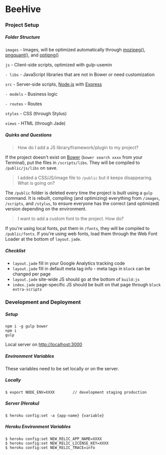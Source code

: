 # BeeHive

### Project Setup

##### Folder Structure

`images` - Images, will be optimized automatically through [mozjpeg()](https://github.com/imagemin/imagemin-mozjpeg), [pngquant()](https://github.com/imagemin/imagemin-pngquant), and [optipng()](https://github.com/imagemin/imagemin-optipng)

`js` - Client-side scripts, optimized with gulp-usemin

`- libs` - JavaScript libraries that are not in Bower or need customization

`src` - Server-side scripts, [Node.js](https://nodejs.org/) with [Express](http://expressjs.com/)

`- models` - Business logic

`- routes` - Routes

`styles` - CSS (through Stylus)

`views` - HTML (through Jade)

##### Quirks and Questions

> How do I add a JS library/framework/plugin to my project?

If the project doesn't exist on [Bower](http://bower.io) (`bower search xxxx` from your Terminal), put the files in `/scripts/libs`. They will be compiled to `/public/js/libs` on save.

> I added a CSS/JS/image file to `/public` but it keeps disappearing. What is going on?

The `/public` folder is deleted every time the project is built using a `gulp` command. It is rebuilt, compiling (and optimizing) everything from `/images`, `/scripts`, and `/stylus`, to ensure everyone has the correct (and optimized) version depending on the environment.

> I want to add a custom font to the project. How do?

If you're using local fonts, put them in `/fonts`, they will be compiled to `/public/fonts`. If you're using web fonts, load them through the Web Font Loader at the bottom of `layout.jade`.

##### Checklist

- `layout.jade` fill in your Google Analytics tracking code
- `layout.jade` fill in default meta tag info - meta tags in `block` can be changed per page
- `layout.jade` site-wide JS should go at the bottom of `build:js`
- `index.jade` page-specific JS should be built on that page through `block extra-scripts`

### Development and Deployment

##### Setup

```
npm i -g gulp bower
npm i
gulp
```

Local server on [http://localhost:3000](http://localhost:3000)

##### Environment Variables

These variables need to be set locally or on the server.

##### Locally

```
$ export NODE_ENV=XXXX        // development staging production
```

##### Server (Heroku)
```
$ heroku config:set -a {app-name} {variable}
```

##### Heroku Environment Variables
```
$ heroku config:set NEW_RELIC_APP_NAME=XXXX
$ heroku config:set NEW_RELIC_LICENSE_KEY=XXXX
$ heroku config:set NEW_RELIC_TRACE=info
```


